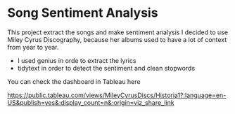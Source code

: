 # Song Sentiment Analysis

This project extract the songs and make sentiment analysis
I decided to use Miley Cyrus Discography, because her albums used to have a lot of context from year to year.

- I used genius in orde to extract the lyrics
- tidytext in order to detect the sentiment and clean stopwords

You can check the dashboard in Tableau here

https://public.tableau.com/views/MileyCyrusDiscs/Historia1?:language=en-US&publish=yes&:display_count=n&:origin=viz_share_link
